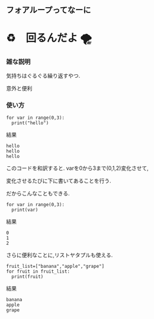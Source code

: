 ## フォアループってなーに

# ♻︎　回るんだよ 🌪

### 雑な説明
気持ちはぐるぐる繰り返すやつ.

意外と便利

### 使い方
```Python3
for var in range(0,3):
  print("hello")
```
結果
```Python3
hello
hello
hello
```
このコードを和訳すると.
varを0から3まで(0,1,2)変化させて,

変化させるたびに下に書いてあることを行う.

だからこんなこともできる.
```Python3
for var in range(0,3):
  print(var)
```
結果
```Python3
0
1
2
```

さらに便利なことに,リストヤタプルも使える.
```Python3
fruit_list=["banana","apple","grape"]
for fruit in fruit_list:
  print(fruit)
```
結果
```Python3
banana
apple
grape
```
